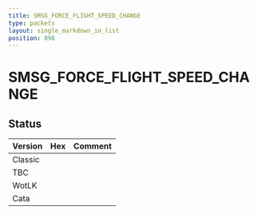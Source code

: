 ```yaml
---
title: SMSG_FORCE_FLIGHT_SPEED_CHANGE
type: packets
layout: single_markdown_in_list
position: 898
---
```


# SMSG_FORCE_FLIGHT_SPEED_CHANGE

## Status

Version | Hex | Comment
---------- | ---------- | ---------- 
Classic |  |  
TBC |  |  
WotLK |  |  
Cata |  |  
